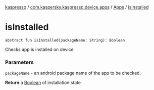 [kaspresso](../../index.md) / [com.kaspersky.kaspresso.device.apps](../index.md) / [Apps](index.md) / [isInstalled](./is-installed.md)

# isInstalled

`abstract fun isInstalled(packageName: String): Boolean`

Checks app is installed on device

### Parameters

`packageName` - an android package name of the app to be checked.

**Return**
a [Boolean](#) of installation state

